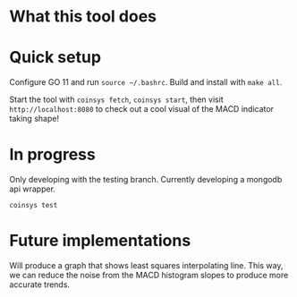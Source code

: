 # What this tool does

# Quick setup

Configure GO 11 and run `source ~/.bashrc`. Build and install with `make all`.

Start the tool with `coinsys fetch`, `coinsys start`, then visit `http://localhost:8080` to check out a cool visual of the MACD indicator taking shape!

# In progress

Only developing with the testing branch. Currently developing a mongodb api wrapper.

`coinsys test`

# Future implementations

Will produce a graph that shows least squares interpolating line. This way, we can reduce the noise from the MACD histogram slopes to produce more accurate trends.
